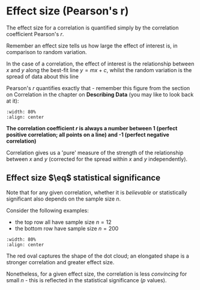 # Effect size (Pearson's r)

The effect size for a correlation is quantified simply by the correlation coefficient Pearson's $r$.

Remember an effect size tells us how large the effect of interest is, in comparison to random variation.

In the case of a correlation, the effect of interest is the relationship between $x$ and $y$ along the best-fit line $y=mx+c$, whilst the random variation is the spread of data about this line

Pearson's $r$ quantifies exactly that - remember this figure from the section on Correlation in the chapter on **Describing Data** (you may like to look back at it):

```{image} https://raw.githubusercontent.com/jillxoreilly/StatsCourseBook_2024/main/images/MT_wk1_CorrFat.png
:width: 80%
:align: center
```
**The correlation coefficient $r$ is always a number between 1 (perfect positive correlation; all points on a line) and -1 (perfect negative correlation)**

Correlation gives us a 'pure' measure of the strength of the relationship between $x$ and $y$ (corrected for the spread within $x$ and $y$ independently).

## Effect size $\eq$ statistical significance

Note that for any given correlation, whether it is *believable* or statistically significant also depends on the sample size $n$.

Consider the following examples:
* the top row all have sample size $n=12$
* the bottom row have sample size $n=200$

```{image} https://raw.githubusercontent.com/jillxoreilly/StatsCourseBook_2024/main/images/Chp8_rVp.png
:width: 80%
:align: center
```
The red oval captures the shape of the dot cloud; an elongated shape is a stronger correlation and greater effect size.

Nonetheless, for a given effect size, the correlation is less *convincing* for small $n$ - this is reflected in the statistical significance ($p$ values).